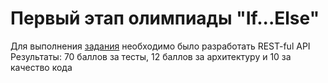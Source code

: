 ﻿# Первый этап олимпиады "If...Else"

Для выполнения [задания](https://docs.google.com/document/d/1Hp1cwOQNBA4EpqocndhtrHcGnOnWXy3fI_L_gk2uUSU/edit?usp=share_link) необходимо было разработать REST-ful API
Результаты: 70 баллов за тесты, 12 баллов за архитектуру и 10 за качество кода

